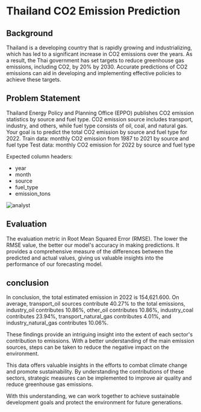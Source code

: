 # Thailand CO2 Emission Prediction
## Background
Thailand is a developing country that is rapidly growing and industrializing, which has led to a significant increase in CO2 emissions over the years. As a result, the Thai government has set targets to reduce greenhouse gas emissions, including CO2, by 20% by 2030. Accurate predictions of CO2 emissions can aid in developing and implementing effective policies to achieve these targets.

## Problem Statement
Thailand Energy Policy and Planning Office (EPPO) publishes CO2 emission statistics by source and fuel type. CO2 emission source includes transport, industry, and others, while fuel type consists of oil, coal, and natural gas. Your goal is to predict the total CO2 emission by source and fuel type for 2022.
Train data: monthly CO2 emission from 1987 to 2021 by source and fuel type
Test data: monthly CO2 emission for 2022 by source and fuel type

Expected column headers:
- year
- month
- source
- fuel_type
- emission_tons

![analyst](img/analsyt.png)

## Evaluation
The evaluation metric in Root Mean Squared Error (RMSE). The lower the RMSE value, the better our model's accuracy in making predictions. It provides a comprehensive measure of the differences between the predicted and actual values, giving us valuable insights into the performance of our forecasting model.

## conclusion
In conclusion, the total estimated emission in 2022 is 154,621.600. On average, transport_oil sources contribute 40.27% to the total emissions, industry_oil contributes 10.86%, other_oil contributes 10.86%, industry_coal contributes 23.94%, transport_natural_gas contributes 4.01%, and industry_natural_gas contributes 10.06%.

These findings provide an intriguing insight into the extent of each sector's contribution to emissions. With a better understanding of the main emission sources, steps can be taken to reduce the negative impact on the environment.

This data offers valuable insights in the efforts to combat climate change and promote sustainability. By understanding the contributions of these sectors, strategic measures can be implemented to improve air quality and reduce greenhouse gas emissions.

With this understanding, we can work together to achieve sustainable development goals and protect the environment for future generations.


